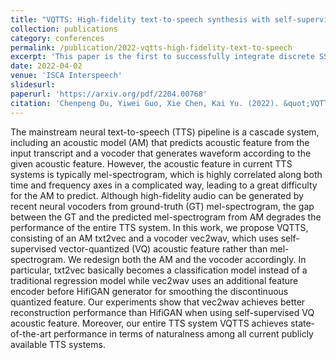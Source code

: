 ```yaml
---
title: "VQTTS: High-fidelity text-to-speech synthesis with self-supervised VQ acoustic feature"
collection: publications
category: conferences
permalink: /publication/2022-vqtts-high-fidelity-text-to-speech
excerpt: 'This paper is the first to successfully integrate discrete SSL features in TTS that produces a competitive high-fidelity TTS system.'
date: 2022-04-02
venue: 'ISCA Interspeech'
slidesurl: 
paperurl: 'https://arxiv.org/pdf/2204.00768'
citation: 'Chenpeng Du, Yiwei Guo, Xie Chen, Kai Yu. (2022). &quot;VQTTS: High-fidelity text-to-speech synthesis with self-supervised VQ acoustic feature.&quot; <i>In Proc. ISCA Interspeech</i>, 2022, pp.1596-1600.'
---
```


The mainstream neural text-to-speech (TTS) pipeline is a cascade system, including an acoustic model (AM) that predicts acoustic feature from the input transcript and a vocoder that generates waveform according to the given acoustic feature. However, the acoustic feature in current TTS systems is typically mel-spectrogram, which is highly correlated along both time and frequency axes in a complicated way, leading to a great difficulty for the AM to predict. Although high-fidelity audio can be generated by recent neural vocoders from ground-truth (GT) mel-spectrogram, the gap between the GT and the predicted mel-spectrogram from AM degrades the performance of the entire TTS system. In this work, we propose VQTTS, consisting of an AM txt2vec and a vocoder vec2wav, which uses self-supervised vector-quantized (VQ) acoustic feature rather than mel-spectrogram. We redesign both the AM and the vocoder accordingly. In particular, txt2vec basically becomes a classification model instead of a traditional regression model while vec2wav uses an additional feature encoder before HifiGAN generator for smoothing the discontinuous quantized feature. Our experiments show that vec2wav achieves better reconstruction performance than HifiGAN when using self-supervised VQ acoustic feature. Moreover, our entire TTS system VQTTS achieves state-of-the-art performance in terms of naturalness among all current publicly available TTS systems.
